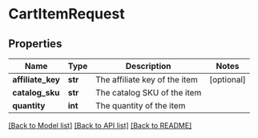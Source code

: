 # CartItemRequest

## Properties
Name | Type | Description | Notes
------------ | ------------- | ------------- | -------------
**affiliate_key** | **str** | The affiliate key of the item | [optional] 
**catalog_sku** | **str** | The catalog SKU of the item | 
**quantity** | **int** | The quantity of the item | 

[[Back to Model list]](../README.md#documentation-for-models) [[Back to API list]](../README.md#documentation-for-api-endpoints) [[Back to README]](../README.md)



